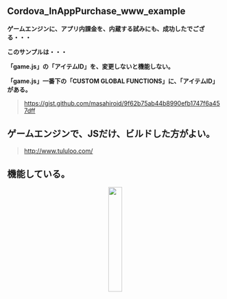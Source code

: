 ## Cordova_InAppPurchase_www_example

__ゲームエンジンに、アプリ内課金を、内蔵する試みにも、成功したでござる・・・__

__このサンプルは・・・__

__「game.js」の「アイテムID」を、変更しないと機能しない。__

__「game.js」一番下の「CUSTOM GLOBAL FUNCTIONS」に、「アイテムID」がある。__


> https://gist.github.com/masahiroid/9f62b75ab44b8990efb1747f6a457dff

## ゲームエンジンで、JSだけ、ビルドした方がよい。

> http://www.tululoo.com/

## 機能している。

<center><img border="0" width="25%" height="25%" alt="" src="https://kanamesolutions.com/github_img/Screenshot_20210306-124610.png"></center>

